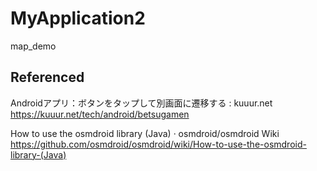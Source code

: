 # MyApplication2
 map_demo
## Referenced
Androidアプリ：ボタンをタップして別画面に遷移する : kuuur.net<br>
https://kuuur.net/tech/android/betsugamen

How to use the osmdroid library (Java) · osmdroid/osmdroid Wiki<br>
https://github.com/osmdroid/osmdroid/wiki/How-to-use-the-osmdroid-library-(Java)
